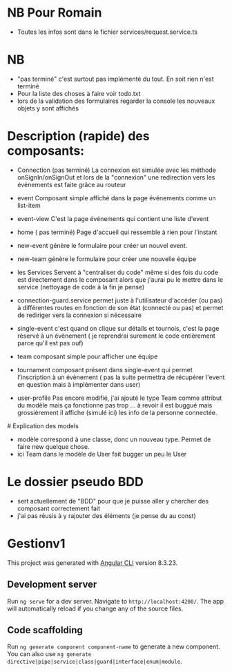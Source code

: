 # NB Pour Romain
- Toutes les infos sont dans le fichier services/request.service.ts

# NB
- "pas terminé" c'est surtout pas implémenté du tout. En soit rien n'est terminé
- Pour la liste des choses à faire voir todo.txt
- lors de la validation des formulaires regarder la console les nouveaux objets y sont affichés

# Description (rapide) des composants: 
- Connection (pas terminé)
La connexion est simulée avec les méthode onSignIn/onSignOut et lors de la "connexion"
une redirection vers les événements est faite grâce au routeur

- event
Composant simple affiché dans la page événements comme un list-item

- event-view
C'est la page événements  qui contient une liste d'event

- home ( pas terminé)
Page d'accueil qui ressemble à rien pour l'instant

- new-event
génère le formulaire pour créer un nouvel event.

- new-team
génère le formulaire pour créer une nouvelle équipe 
- les Services
Servent à "centraliser du code" même si des fois du code est directement dans le composant 
alors que j'aurai pu le mettre dans le service (nettoyage de code à la fin je pense)

- connection-guard.service
permet juste à l'utilisateur d'accéder (ou pas) à différentes routes en fonction de son état (connecté ou pas) et permet de rediriger vers la connexion si nécessaire
- single-event 
c'est quand on clique sur détails et tournois, c'est la page réservé à un évènement
 ( je reprendrai surement le code entièrement parce qu'il est pas ouf)
- team 
composant simple pour afficher une équipe 
- tournament
composant présent dans single-event qui permet l'inscription à un évènement 
( pas la suite permettra de récupérer l'event en question mais à implémenter dans user)
- user-profile
Pas encore modifié, j'ai ajouté le type Team comme attribut du modèle mais ça fonctionne pas trop ... à revoir il est buggué mais grossièrement il affiche (simulé ici) les info de la personne connectée.

# Explication des models
- modèle correspond à une classe, donc un nouveau type. Permet de faire new quelque chose.
- ici Team dans le modèle de User fait bugger un peu le User

# Le dossier pseudo BDD
- sert actuellement de "BDD" pour que je puisse aller y chercher des composant correctement fait 
- j'ai pas réusis à y rajouter des éléments (je pense du au const) 


# Gestionv1

This project was generated with [Angular CLI](https://github.com/angular/angular-cli) version 8.3.23.

## Development server

Run `ng serve` for a dev server. Navigate to `http://localhost:4200/`. The app will automatically reload if you change any of the source files.

## Code scaffolding

Run `ng generate component component-name` to generate a new component. You can also use `ng generate directive|pipe|service|class|guard|interface|enum|module`.

